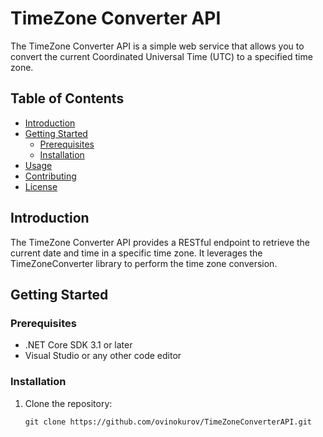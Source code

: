 # TimeZone Converter API

The TimeZone Converter API is a simple web service that allows you to convert the current Coordinated Universal Time (UTC) to a specified time zone.

## Table of Contents

- [Introduction](#introduction)
- [Getting Started](#getting-started)
  - [Prerequisites](#prerequisites)
  - [Installation](#installation)
- [Usage](#usage)
- [Contributing](#contributing)
- [License](#license)

## Introduction

The TimeZone Converter API provides a RESTful endpoint to retrieve the current date and time in a specific time zone. It leverages the TimeZoneConverter library to perform the time zone conversion.

## Getting Started

### Prerequisites

- .NET Core SDK 3.1 or later
- Visual Studio or any other code editor

### Installation

1. Clone the repository:

   ```shell
   git clone https://github.com/ovinokurov/TimeZoneConverterAPI.git
